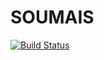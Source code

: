 # SOUMAIS

[![Build Status](https://travis-ci.org/galdevs/soumais.svg?branch=master)](https://travis-ci.org/galdevs/soumais)

